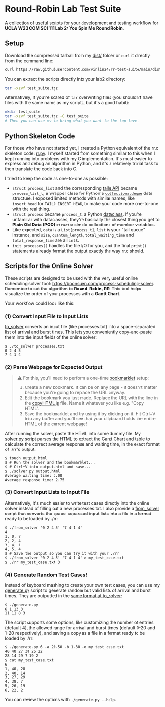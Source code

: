 # Round-Robin Lab Test Suite


A collection of useful scripts for your development and testing workflow for **UCLA W23 COM SCI 111 Lab 2: You Spin Me Round Robin**.


## Setup


Download the compressed tarball from my [dist/](dist/) folder or `curl` it directly from the command line:

```sh
curl https://raw.githubusercontent.com/vinlin24/rr-test-suite/main/dist/test_suite.tgz -o test_suite.tgz
```

You can extract the scripts directly into your lab2 directory:

```sh
tar -xzvf test_suite.tgz
```

Alternatively, if you're scared of `tar` overwriting files (you shouldn't have files with the same name as my scripts, but it's a good habit):

```sh
mkdir test_suite
tar -xzvf test_suite.tgz -C test_suite
# Then you can use mv to bring what you want to the top-level
```


## Python Skeleton Code


For those who have not started yet, I created a Python equivalent of the rr.c skeleton code: [rr.py](rr.py). I myself started from something similar to this when I kept running into problems with my C implementation. It's must easier to express and debug an algorithm in Python, and it's a relatively trivial task to then translate the code back into C.

I tried to keep the code as one-to-one as possible:

* `struct process_list` and the corresponding [tailq API](https://man7.org/linux/man-pages/man3/tailq.3.html) became `process_list_t`, a wrapper class for Python's [`collections.deque`](https://docs.python.org/3/library/collections.html#collections.deque) data structure. I exposed limited methods with similar names, like `insert_head` for `TAILQ_INSERT_HEAD`, to make your code more one-to-one with the real thing.
* `struct process` became `process_t`, a Python [dataclass](https://docs.python.org/3/library/dataclasses.html). If you're unfamiliar with dataclasses, they're basically the closest thing you get to **Plain Old Data (POD)** `struct`s: simple collections of member variables.
* Like expected, `data` is a `List[process_t]`, `list` is your "tail queue" instance, and `size`, `quantum_length`, `total_waiting_time` and `total_response_time` are all `int`s.
* `init_processes()` handles the file I/O for you, and the final `print()` statements already format the output exactly the way rr.c should.


## Scripts for the Online Solver


These scripts are designed to be used with the very useful online scheduling solver tool: https://boonsuen.com/process-scheduling-solver. Remember to set the algorithm to **Round-Robin, RR**. This tool helps visualize the order of your processes with a **Gantt Chart**.

Your workflow could look like this:


### (1) Convert Input File to Input Lists


[to_solver](to_solver) converts an input file (like processes.txt) into a space-separated list of arrival and burst times. This lets you conveniently copy-and-paste them into the input fields of the online solver:

```console
$ ./to_solver processes.txt
0 2 4 5
7 4 1 4
```


### (2) Parse Webpage for Expected Output


> ⚠️ For this, you'll need to perform a one-time [bookmarklet](https://en.wikipedia.org/wiki/Bookmarklet) setup:
>
> 1. Create a new bookmark. It can be on any page - it doesn't matter because you're going to replace the URL anyway.
> 2. Edit the bookmark you just made. Replace the URL with the line in the [copyHTML.js](copyHTML.js) file. Name it whatever you like e.g. "Copy HTML".
> 3. Save the bookmarklet and try using it by clicking on it. Hit Ctrl+V into any buffer and you'll see that your clipboard holds the entire HTML of the current webpage!

After running the solver, paste the HTML into some dummy file. My [solver.py](solver.py) script parses the HTML to extract the Gantt Chart and table to calculate the correct average response and waiting time, in the exact format of ./rr's output:

```console
$ touch output.html
$ # Run the solver and the bookmarklet...
$ # Ctrl+V into output.html and save...
$ ./solver.py output.html
Average waiting time: 7.00
Average response time: 2.75
```


### (3) Convert Input Lists to Input File


Alternatively, it's much easier to write test cases directly into the online solver instead of filling out a new processes.txt. I also provide a [from_solver](from_solver) script that converts the space-separated input lists into a file in a format ready to be loaded by ./rr:

```console
$ ./from_solver '0 2 4 5' '7 4 1 4'
4
1, 0, 7
2, 2, 4
3, 4, 1
4, 5, 4
$ # Save the output so you can try it with your ./rr
$ ./from_solver '0 2 4 5' '7 4 1 4' > my_test_case.txt
$ ./rr my_test_case.txt 3
```


### (4) Generate Random Test Cases!


Instead of keyboard mashing to create your own test cases, you can use my [generate.py](generate.py) script to generate random but valid lists of arrival and burst times. They are outputted in the [same format at to_solver](#1-convert-input-file-to-input-lists):

```console
$ ./generate.py
6 1 13 3
11 11 8 3
```

The script supports some options, like customizing the number of entries (default 4), the allowed range for arrival and burst times (default 0-20 and 1-20 respectively), and saving a copy as a file in a format ready to be loaded by ./rr:

```console
$ ./generate.py 6 -a 20-50 -b 1-30 -o my_test_case.txt
40 40 27 38 26 22
28 14 29 7 19 2
$ cat my_test_case.txt
6
1, 40, 28
2, 40, 14
3, 27, 29
4, 38, 7
5, 26, 19
6, 22, 2
```

You can review the options with `./generate.py --help`.

